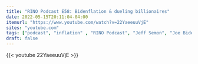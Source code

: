 ```yaml
---
title: "RINO Podcast E58: Bidenflation & dueling billionaires"
date: 2022-05-15T20:11:04-04:00
itemurl: "https://www.youtube.com/watch?v=22YaeeuuVjE" 
sites: "youtube.com" 
tags: ["podcast", "inflation" , "RINO Podcast", "Jeff Semon", "Joe Biden" , "Elon Musk" , "Jeff Bezos"]
draft: false
---
```


{{< youtube 22YaeeuuVjE >}}
